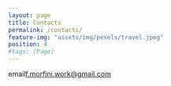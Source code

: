 ```yaml
---
layout: page
title: Contacts
permalink: /contacts/
feature-img: "assets/img/pexels/travel.jpeg"
position: 4
#tags: [Page]
---
```


email[f.morfini.work@gmail.com](f.morfini.work@gmail.com)
